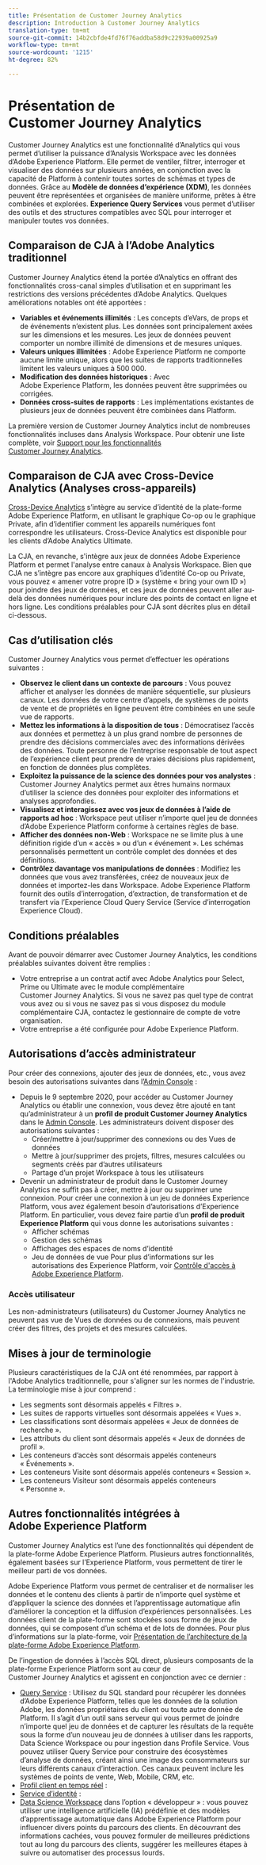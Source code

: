 ```yaml
---
title: Présentation de Customer Journey Analytics
description: Introduction à Customer Journey Analytics
translation-type: tm+mt
source-git-commit: 14b2cbfde4fd76f76addba58d9c22939a00925a9
workflow-type: tm+mt
source-wordcount: '1215'
ht-degree: 82%

---
```



# Présentation de Customer Journey Analytics

Customer Journey Analytics est une fonctionnalité d’Analytics qui vous permet d’utiliser la puissance d’Analysis Workspace avec les données d’Adobe Experience Platform. Elle permet de ventiler, filtrer, interroger et visualiser des données sur plusieurs années, en conjonction avec la capacité de Platform à contenir toutes sortes de schémas et types de données. Grâce au **Modèle de données d’expérience (XDM)**, les données peuvent être représentées et organisées de manière uniforme, prêtes à être combinées et explorées. **Experience Query Services** vous permet d’utiliser des outils et des structures compatibles avec SQL pour interroger et manipuler toutes vos données.

## Comparaison de CJA à l’Adobe Analytics traditionnel

Customer Journey Analytics étend la portée d’Analytics en offrant des fonctionnalités cross-canal simples d’utilisation et en supprimant les restrictions des versions précédentes d’Adobe Analytics. Quelques améliorations notables ont été apportées :

* **Variables et événements illimités** : Les concepts d’eVars, de props et de événements n’existent plus. Les données sont principalement axées sur les dimensions et les mesures. Les jeux de données peuvent comporter un nombre illimité de dimensions et de mesures uniques.
* **Valeurs uniques illimitées** : Adobe Experience Platform ne comporte aucune limite unique, alors que les suites de rapports traditionnelles limitent les valeurs uniques à 500 000.
* **Modification des données historiques** : Avec Adobe Experience Platform, les données peuvent être supprimées ou corrigées.
* **Données cross-suites de rapports** : Les implémentations existantes de plusieurs jeux de données peuvent être combinées dans Platform.

La première version de Customer Journey Analytics inclut de nombreuses fonctionnalités incluses dans Analysis Workspace. Pour obtenir une liste complète, voir [Support pour les fonctionnalités Customer Journey Analytics](cja-aa.md).

## Comparaison de CJA avec Cross-Device Analytics (Analyses cross-appareils)

[Cross-Device Analytics](https://docs.adobe.com/content/help/fr-FR/analytics/components/cda/cda-home.html) s’intègre au service d’identité de la plate-forme Adobe Experience Platform, en utilisant le graphique Co-op ou le graphique Private, afin d’identifier comment les appareils numériques font correspondre les utilisateurs. Cross-Device Analytics est disponible pour les clients d’Adobe Analytics Ultimate.

La CJA, en revanche, s&#39;intègre aux jeux de données Adobe Experience Platform et permet l&#39;analyse entre canaux à Analysis Workspace. Bien que CJA ne s’intègre pas encore aux graphiques d’identité Co-op ou Private, vous pouvez « amener votre propre ID » (système « bring your own ID ») pour joindre des jeux de données, et ces jeux de données peuvent aller au-delà des données numériques pour inclure des points de contact en ligne et hors ligne. Les conditions préalables pour CJA sont décrites plus en détail ci-dessous.

## Cas d’utilisation clés

Customer Journey Analytics vous permet d’effectuer les opérations suivantes :

* **Observez le client dans un contexte de parcours** : Vous pouvez afficher et analyser les données de manière séquentielle, sur plusieurs canaux. Les données de votre centre d’appels, de systèmes de points de vente et de propriétés en ligne peuvent être combinées en une seule vue de rapports.
* **Mettez les informations à la disposition de tous** : Démocratisez l’accès aux données et permettez à un plus grand nombre de personnes de prendre des décisions commerciales avec des informations dérivées des données. Toute personne de l’entreprise responsable de tout aspect de l’expérience client peut prendre de vraies décisions plus rapidement, en fonction de données plus complètes.
* **Exploitez la puissance de la science des données pour vos analystes** : Customer Journey Analytics permet aux êtres humains normaux d’utiliser la science des données pour exploiter des informations et analyses approfondies.
* **Visualisez et interagissez avec vos jeux de données à l’aide de rapports ad hoc** : Workspace peut utiliser n’importe quel jeu de données d’Adobe Experience Platform conforme à certaines règles de base.
* **Afficher des données non-Web** : Workspace ne se limite plus à une définition rigide d’un « accès » ou d’un « événement ». Les schémas personnalisés permettent un contrôle complet des données et des définitions.
* **Contrôlez davantage vos manipulations de données** : Modifiez les données que vous avez transférées, créez de nouveaux jeux de données et importez-les dans Workspace. Adobe Experience Platform fournit des outils d’interrogation, d’extraction, de transformation et de transfert via l’Experience Cloud Query Service (Service d’interrogation Experience Cloud).

## Conditions préalables

Avant de pouvoir démarrer avec Customer Journey Analytics, les conditions préalables suivantes doivent être remplies :

* Votre entreprise a un contrat actif avec Adobe Analytics pour Select, Prime ou Ultimate avec le module complémentaire Customer Journey Analytics. Si vous ne savez pas quel type de contrat vous avez ou si vous ne savez pas si vous disposez du module complémentaire CJA, contactez le gestionnaire de compte de votre organisation.
* Votre entreprise a été configurée pour Adobe Experience Platform.

## Autorisations d’accès administrateur

Pour créer des connexions, ajouter des jeux de données, etc., vous avez besoin des autorisations suivantes dans l’[Admin Console](https://adminconsole.adobe.com/enterprise/) :

* Depuis le 9 septembre 2020, pour accéder au Customer Journey Analytics ou établir une connexion, vous devez être ajouté en tant qu’administrateur à un **profil de produit Customer Journey Analytics** dans le [Admin Console](https://adminconsole.adobe.com/enterprise/). Les administrateurs doivent disposer des autorisations suivantes :
   * Créer/mettre à jour/supprimer des connexions ou des Vues de données
   * Mettre à jour/supprimer des projets, filtres, mesures calculées ou segments créés par d’autres utilisateurs
   * Partage d’un projet Workspace à tous les utilisateurs
* Devenir un administrateur de produit dans le Customer Journey Analytics ne suffit pas à créer, mettre à jour ou supprimer une connexion. Pour créer une connexion à un jeu de données Experience Platform, vous avez également besoin d’autorisations d’Experience Platform. En particulier, vous devez faire partie d’un **profil de produit Experience Platform** qui vous donne les autorisations suivantes :
   * Afficher schémas
   * Gestion des schémas
   * Affichages des espaces de noms d’identité
   * Jeu de données de vue Pour plus d’informations sur les autorisations des Experience Platform, voir [Contrôle d&#39;accès à Adobe Experience Platform](https://docs.adobe.com/content/help/fr-FR/experience-platform/landing/home.translate.html#!api-specification/markdown/narrative/technical_overview/access-control/access-control-overview.md).

### Accès utilisateur

Les non-administrateurs (utilisateurs) du Customer Journey Analytics ne peuvent pas vue de Vues de données ou de connexions, mais peuvent créer des filtres, des projets et des mesures calculées.

## Mises à jour de terminologie

Plusieurs caractéristiques de la CJA ont été renommées, par rapport à l&#39;Adobe Analytics traditionnelle, pour s&#39;aligner sur les normes de l&#39;industrie. La terminologie mise à jour comprend :

* Les segments sont désormais appelés « Filtres ».
* Les suites de rapports virtuelles sont désormais appelées « Vues ».
* Les classifications sont désormais appelées « Jeux de données de recherche ».
* Les attributs du client sont désormais appelés « Jeux de données de profil ».
* Les conteneurs d’accès sont désormais appelés conteneurs « Événements ».
* Les conteneurs Visite sont désormais appelés conteneurs « Session ».
* Les conteneurs Visiteur sont désormais appelés conteneurs « Personne ».

## Autres fonctionnalités intégrées à Adobe Experience Platform

Customer Journey Analytics est l’une des fonctionnalités qui dépendent de la plate-forme Adobe Experience Platform. Plusieurs autres fonctionnalités, également basées sur l’Experience Platform, vous permettent de tirer le meilleur parti de vos données.

Adobe Experience Platform vous permet de centraliser et de normaliser les données et le contenu des clients à partir de n’importe quel système et d’appliquer la science des données et l’apprentissage automatique afin d’améliorer la conception et la diffusion d’expériences personnalisées. Les données client de la plate-forme sont stockées sous forme de jeux de données, qui se composent d’un schéma et de lots de données. Pour plus d’informations sur la plate-forme, voir [Présentation de l’architecture de la plate-forme Adobe Experience Platform](https://docs.adobe.com/content/help/fr-FR/experience-platform/landing/home.translate.html).

De l’ingestion de données à l’accès SQL direct, plusieurs composants de la plate-forme Experience Platform sont au cœur de Customer Journey Analytics et agissent en conjonction avec ce dernier :

* [Query Service](https://docs.adobe.com/content/help/fr-FR/experience-platform/query/home.translate.html) : Utilisez du SQL standard pour récupérer les données d’Adobe Experience Platform, telles que les données de la solution Adobe, les données propriétaires du client ou toute autre donnée de Platform. Il s’agit d’un outil sans serveur qui vous permet de joindre n’importe quel jeu de données et de capturer les résultats de la requête sous la forme d’un nouveau jeu de données à utiliser dans les rapports, Data Science Workspace ou pour ingestion dans Profile Service. Vous pouvez utiliser Query Service pour construire des écosystèmes d’analyse de données, créant ainsi une image des consommateurs sur leurs différents canaux d’interaction. Ces canaux peuvent inclure les systèmes de points de vente, Web, Mobile, CRM, etc.
* [Profil client en temps réel](https://docs.adobe.com/content/help/fr-FR/experience-platform/landing/home.translate.html#!api-specification/markdown/narrative/technical_overview/unified_profile_architectural_overview/unified_profile_architectural_overview.md) :
* [Service d’identité](https://docs.adobe.com/content/help/fr-FR/experience-platform/landing/home.translate.html#!api-specification/markdown/narrative/technical_overview/identity_services_architectural_overview/identity_services_architectural_overview.md) :
* [Data Science Workspace](https://docs.adobe.com/content/help/fr-FR/experience-platform/data-science-workspace/home.translate.html) dans l’option « développeur » : vous pouvez utiliser une intelligence artificielle (IA) prédéfinie et des modèles d’apprentissage automatique dans Adobe Experience Platform pour influencer divers points du parcours des clients. En découvrant des informations cachées, vous pouvez formuler de meilleures prédictions tout au long du parcours des clients, suggérer les meilleures étapes à suivre ou automatiser des processus lourds.
